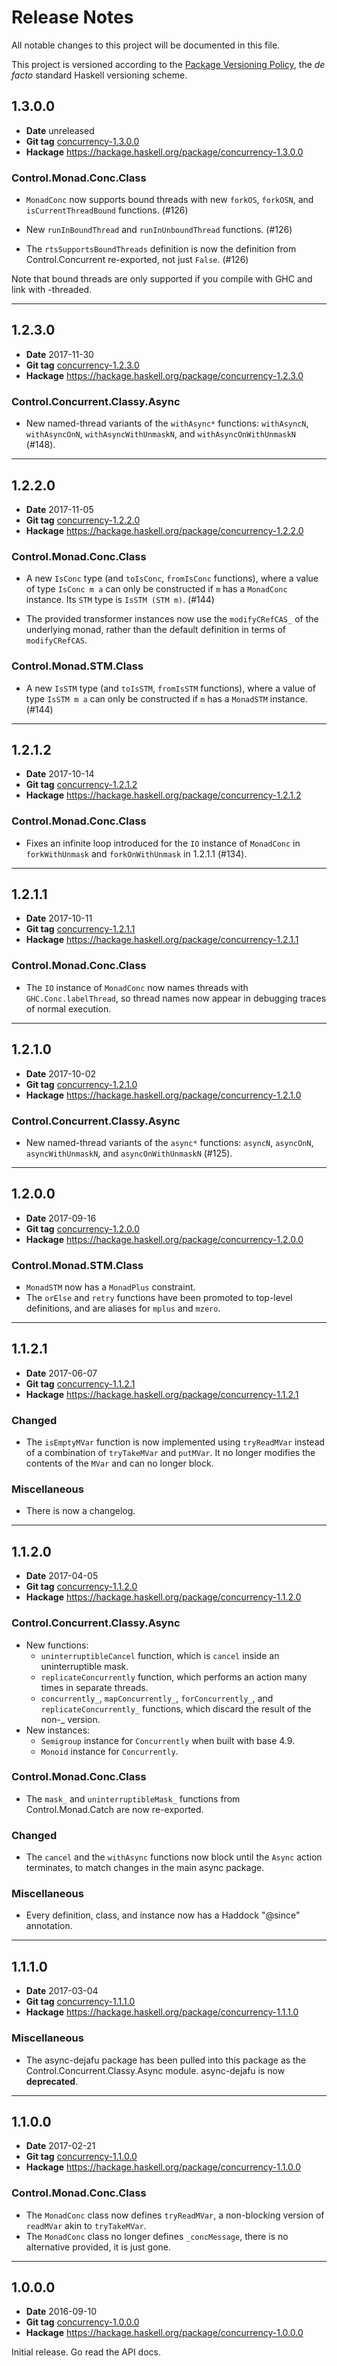 Release Notes
=============

All notable changes to this project will be documented in this file.

This project is versioned according to the [Package Versioning Policy](https://pvp.haskell.org), the
*de facto* standard Haskell versioning scheme.


1.3.0.0
-------

- **Date**    unreleased
- **Git tag** [concurrency-1.3.0.0][]
- **Hackage** https://hackage.haskell.org/package/concurrency-1.3.0.0

### Control.Monad.Conc.Class

- `MonadConc` now supports bound threads with new `forkOS`, `forkOSN`, and `isCurrentThreadBound`
  functions. (#126)

- New `runInBoundThread` and `runInUnboundThread` functions. (#126)

- The `rtsSupportsBoundThreads` definition is now the definition from Control.Concurrent
  re-exported, not just `False`. (#126)

Note that bound threads are only supported if you compile with GHC and link with -threaded.

[concurrency-1.3.0.0]: https://github.com/barrucadu/dejafu/releases/tag/concurrency-1.3.0.0


---------------------------------------------------------------------------------------------------


1.2.3.0
-------

- **Date**    2017-11-30
- **Git tag** [concurrency-1.2.3.0][]
- **Hackage** https://hackage.haskell.org/package/concurrency-1.2.3.0

### Control.Concurrent.Classy.Async

- New named-thread variants of the `withAsync*` functions: `withAsyncN`, `withAsyncOnN`,
  `withAsyncWithUnmaskN`, and `withAsyncOnWithUnmaskN` (#148).

[concurrency-1.2.3.0]: https://github.com/barrucadu/dejafu/releases/tag/concurrency-1.2.3.0


---------------------------------------------------------------------------------------------------


1.2.2.0
-------

- **Date**    2017-11-05
- **Git tag** [concurrency-1.2.2.0][]
- **Hackage** https://hackage.haskell.org/package/concurrency-1.2.2.0

### Control.Monad.Conc.Class

- A new `IsConc` type (and `toIsConc`, `fromIsConc` functions), where a value of type `IsConc m a`
  can only be constructed if `m` has a `MonadConc` instance.  Its `STM` type is `IsSTM (STM m)`.
  (#144)

- The provided transformer instances now use the `modifyCRefCAS_` of the underlying monad, rather
  than the default definition in terms of `modifyCRefCAS`.

### Control.Monad.STM.Class

- A new `IsSTM` type (and `toIsSTM`, `fromIsSTM` functions), where a value of type `IsSTM m a` can
  only be constructed if `m` has a `MonadSTM` instance. (#144)

[concurrency-1.2.2.0]: https://github.com/barrucadu/dejafu/releases/tag/concurrency-1.2.2.0


---------------------------------------------------------------------------------------------------


1.2.1.2
-------

- **Date**    2017-10-14
- **Git tag** [concurrency-1.2.1.2][]
- **Hackage** https://hackage.haskell.org/package/concurrency-1.2.1.2

### Control.Monad.Conc.Class

- Fixes an infinite loop introduced for the `IO` instance of `MonadConc` in `forkWithUnmask` and
  `forkOnWithUnmask` in 1.2.1.1 (#134).

[concurrency-1.2.1.2]: https://github.com/barrucadu/dejafu/releases/tag/concurrency-1.2.1.2


---------------------------------------------------------------------------------------------------


1.2.1.1
-------

- **Date**    2017-10-11
- **Git tag** [concurrency-1.2.1.1][]
- **Hackage** https://hackage.haskell.org/package/concurrency-1.2.1.1

### Control.Monad.Conc.Class

- The `IO` instance of `MonadConc` now names threads with `GHC.Conc.labelThread`, so thread names
  now appear in debugging traces of normal execution.

[concurrency-1.2.1.1]: https://github.com/barrucadu/dejafu/releases/tag/concurrency-1.2.1.1


---------------------------------------------------------------------------------------------------


1.2.1.0
-------

- **Date**    2017-10-02
- **Git tag** [concurrency-1.2.1.0][]
- **Hackage** https://hackage.haskell.org/package/concurrency-1.2.1.0

### Control.Concurrent.Classy.Async

- New named-thread variants of the `async*` functions: `asyncN`, `asyncOnN`, `asyncWithUnmaskN`, and
  `asyncOnWithUnmaskN` (#125).

[concurrency-1.2.1.0]: https://github.com/barrucadu/dejafu/releases/tag/concurrency-1.2.1.0


---------------------------------------------------------------------------------------------------


1.2.0.0
-------

- **Date**    2017-09-16
- **Git tag** [concurrency-1.2.0.0][]
- **Hackage** https://hackage.haskell.org/package/concurrency-1.2.0.0

### Control.Monad.STM.Class

- `MonadSTM` now has a `MonadPlus` constraint.
- The `orElse` and `retry` functions have been promoted to top-level definitions, and are aliases
  for `mplus` and `mzero`.

[concurrency-1.2.0.0]: https://github.com/barrucadu/dejafu/releases/tag/concurrency-1.2.0.0


---------------------------------------------------------------------------------------------------


1.1.2.1
-------

- **Date**    2017-06-07
- **Git tag** [concurrency-1.1.2.1][]
- **Hackage** https://hackage.haskell.org/package/concurrency-1.1.2.1

### Changed

- The `isEmptyMVar` function is now implemented using `tryReadMVar` instead of a combination of
  `tryTakeMVar` and `putMVar`. It no longer modifies the contents of the `MVar` and can no longer
  block.

### Miscellaneous

- There is now a changelog.

[concurrency-1.1.2.1]: https://github.com/barrucadu/dejafu/releases/tag/concurrency-1.1.2.1


---------------------------------------------------------------------------------------------------


1.1.2.0
-------

- **Date**    2017-04-05
- **Git tag** [concurrency-1.1.2.0][]
- **Hackage** https://hackage.haskell.org/package/concurrency-1.1.2.0

### Control.Concurrent.Classy.Async

- New functions:
    - `uninterruptibleCancel` function, which is `cancel` inside an
      uninterruptible mask.
    - `replicateConcurrently` function, which performs an action many
      times in separate threads.
    - `concurrently_`, `mapConcurrently_`, `forConcurrently_`, and
      `replicateConcurrently_` functions, which discard the result of
      the non-_ version.
- New instances:
    - `Semigroup` instance for `Concurrently` when built with base 4.9.
    - `Monoid` instance for `Concurrently`.

### Control.Monad.Conc.Class

- The `mask_` and `uninterruptibleMask_` functions from Control.Monad.Catch are now re-exported.

### Changed

- The `cancel` and the `withAsync` functions now block until the `Async` action terminates, to match
  changes in the main async package.

### Miscellaneous

- Every definition, class, and instance now has a Haddock "@since" annotation.

[concurrency-1.1.2.0]: https://github.com/barrucadu/dejafu/releases/tag/concurrency-1.1.2.0


---------------------------------------------------------------------------------------------------


1.1.1.0
-------

- **Date**    2017-03-04
- **Git tag** [concurrency-1.1.1.0][]
- **Hackage** https://hackage.haskell.org/package/concurrency-1.1.1.0

### Miscellaneous

- The async-dejafu package has been pulled into this package as the Control.Concurrent.Classy.Async
  module. async-dejafu is now __deprecated__.

[concurrency-1.1.1.0]: https://github.com/barrucadu/dejafu/releases/tag/concurrency-1.1.1.0


---------------------------------------------------------------------------------------------------


1.1.0.0
-------

- **Date**    2017-02-21
- **Git tag** [concurrency-1.1.0.0][]
- **Hackage** https://hackage.haskell.org/package/concurrency-1.1.0.0

### Control.Monad.Conc.Class

- The `MonadConc` class now defines `tryReadMVar`, a non-blocking version of `readMVar` akin to
  `tryTakeMVar`.
- The `MonadConc` class no longer defines `_concMessage`, there is no alternative provided, it is
  just gone.

[concurrency-1.1.0.0]: https://github.com/barrucadu/dejafu/releases/tag/concurrency-1.1.0.0


---------------------------------------------------------------------------------------------------


1.0.0.0
-------

- **Date**    2016-09-10
- **Git tag** [concurrency-1.0.0.0][]
- **Hackage** https://hackage.haskell.org/package/concurrency-1.0.0.0

Initial release. Go read the API docs.

[concurrency-1.0.0.0]: https://github.com/barrucadu/dejafu/releases/tag/concurrency-1.0.0.0
